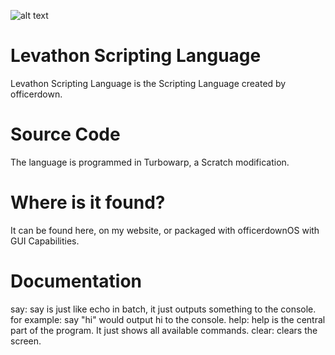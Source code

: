 ![alt text](https://github.com/officerdwn/LevathonScriptingLanguage/blob/main/LSL%20Logo.png?raw=true)
# Levathon Scripting Language
Levathon Scripting Language is the Scripting Language created by officerdown. 
# Source Code
The language is programmed in Turbowarp, a Scratch modification.
# Where is it found? 
It can be found here, on my website, or packaged with officerdownOS with GUI Capabilities.
# Documentation
say: say is just like echo in batch, it just outputs something to the console. for example: say "hi" would output hi to the console.
help: help is the central part of the program. It just shows all available commands.
clear: clears the screen.
